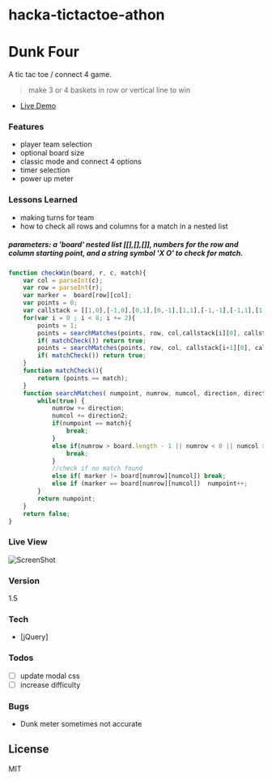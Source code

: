 # hacka-tictactoe-athon

# Dunk Four

A tic tac toe / connect 4 game.
> make 3 or 4 baskets in row or vertical line to win

- [Live Demo](http://nealcloud.github.io/dunk-four) 

### Features
  - player team selection
  - optional board size
  - classic mode and connect 4 options
  - timer selection
  - power up meter
  
### Lessons Learned
 - making turns for team
 - how to check all rows and columns for a match in a nested list

##### parameters: a 'board' nested list [[],[],[]], numbers for the row and column starting point, and a string symbol 'X O' to check for match. 
```javascript
function checkWin(board, r, c, match){
    var col = parseInt(c);
    var row = parseInt(r);
    var marker =  board[row][col];
    var points = 0;
    var callstack = [[1,0],[-1,0],[0,1],[0,-1],[1,1],[-1,-1],[-1,1],[1,-1]];
    for(var i = 0 ; i < 8; i += 2){
        points = 1;
        points = searchMatches(points, row, col,callstack[i][0], callstack[i][1]);
        if( matchCheck()) return true;
        points = searchMatches(points, row, col, callstack[i+1][0], callstack[i+1][1]);
        if( matchCheck()) return true;
    }
    function matchCheck(){
        return (points == match);
    }
    function searchMatches( numpoint, numrow, numcol, direction, direction2){
        while(true) {
            numrow += direction;
            numcol += direction2;
            if(numpoint == match){
                break;
            }
            else if(numrow > board.length - 1 || numrow < 0 || numcol > board.length - 1 || numcol < 0){
                break;
            }
            //check if no match found
            else if( marker != board[numrow][numcol]) break;
            else if (marker == board[numrow][numcol])  numpoint++;
        }
        return numpoint;
    }
    return false;
}
```
### Live View
![ScreenShot](https://nealcloud.github.io/assets/img/c1.png)

### Version
1.5

### Tech
* [jQuery]

### Todos
 - [ ] update modal css
 - [ ] increase difficulty

### Bugs
 - Dunk meter sometimes not accurate
 
License
----
MIT

